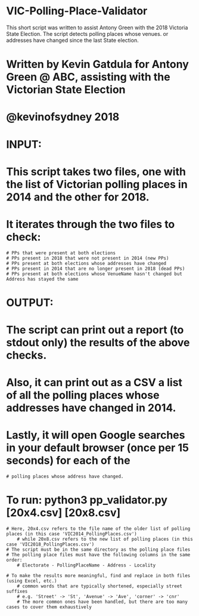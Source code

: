 # VIC-Polling-Place-Validator
This short script was written to assist Antony Green with the 2018 Victoria State Election. The script detects polling places whose venues.  or addresses have changed since the last State election.

# Written by Kevin Gatdula for Antony Green @ ABC, assisting with the Victorian State Election 
# @kevinofsydney 2018

# INPUT: 
# This script takes two files, one with the list of Victorian polling places in 2014 and the other for 2018.
# It iterates through the two files to check:
    # PPs that were present at both elections
    # PPs present in 2018 that were not present in 2014 (new PPs)
    # PPs present at both elections whose addresses have changed
    # PPs present in 2014 that are no longer present in 2018 (dead PPs)
    # PPs present at both elections whose VenueName hasn't changed but Address has stayed the same

# OUTPUT:    
# The script can print out a report (to stdout only) the results of the above checks.
# Also, it can print out as a CSV a list of all the polling places whose addresses have changed in 2014. 
# Lastly, it will open Google searches in your default browser (once per 15 seconds) for each of the 
    # polling places whose address have changed. 

# To run: python3 pp_validator.py [20x4.csv] [20x8.csv]
    # Here, 20x4.csv refers to the file name of the older list of polling places (in this case 'VIC2014_PollingPlaces.csv') 
        # while 20x8.csv refers to the new list of polling places (in this case 'VIC2018_PollingPlaces.csv')
    # The script must be in the same directory as the polling place files
    # The polling place files must have the following columns in the same order:
        # Electorate - PollingPlaceName - Address - Locality
        
    # To make the results more meaningful, find and replace in both files (using Excel, etc.) 
        # common words that are typically shortened, especially street suffixes 
        # e.g. 'Street' -> 'St', 'Avenue' -> 'Ave', 'corner' -> 'cnr'
        # The more common ones have been handled, but there are too many cases to cover them exhaustively
